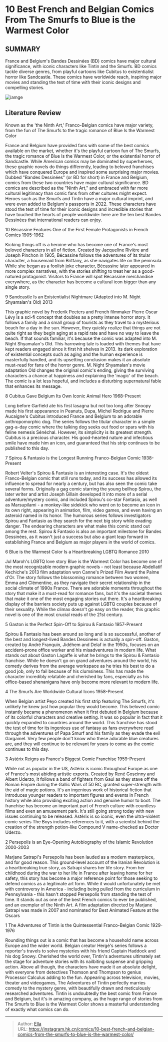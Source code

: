 # 10 Best French and Belgian Comics From The Smurfs to Blue is the Warmest Color


## SUMMARY 


 France and Belgium&#39;s Bandes Dessinées (BD) comics have major cultural significance, with iconic characters like Tintin and the Smurfs. 
 BD comics tackle diverse genres, from playful cartoons like Cubitus to existentialist horror like Sandcastle. 
 These comics have worldwide reach, inspiring major movies and standing the test of time with their iconic designs and compelling stories. 

![iamge](https://static1.srcdn.com/wordpress/wp-content/uploads/2023/11/french-and-belgian-comics-1.jpg)

## Literature Review

Known as the &#39;the Ninth Art,&#39; Franco-Belgian comics have major variety, from the fun of The Smurfs to the tragic romance of Blue Is the Warmest Color




France and Belgium have provided fans with some of the best comics available on the market, whether it&#39;s the playful cartoon fun of The Smurfs, the tragic romance of Blue Is the Warmest Color, or the existential horror of Sandcastle. While American comics may be dominated by superheroes, these graphic novels do things differently, leading to beloved franchises which have conquered Europe and inspired some surprising major movies.
Dubbed &#34;Bandes Dessinées&#34; (or BD for short) in France and Belgium, comics from these two countries have major cultural significance. BD comics are described as the &#34;Ninth Art,&#34; and embraced with far more cultural legitimacy than comic fans from other cultures might expect. Heroes such as the Smurfs and Tintin have a major cultural imprint, and were even added to Belgium&#39;s passports in 2022. These characters have stood the test of time for their iconic designs and incredible stories that have touched the hearts of people worldwide: here are the ten best Bandes Dessinées that international readers can enjoy.









 








 10  Bécassine Features One of the First Female Protagonists in French Comics 
1905-1962
        

Kicking things off is a heroine who has become one of France&#39;s most beloved characters in all of fiction. Created by Jacqueline Rivière and Joseph Pinchon in 1905, Bécassine follows the adventures of its titular character, a housemaid from Brittany, as she navigates life on the peninsula. While she began as a foolish joke character, Bécassine later appeared in more complex narratives, with the stories shifting to treat her as a good-natured protagonist. Visitors to France will spot Bécassine merchandise everywhere, as the character has become a cultural icon bigger than any single story.





 9  Sandcastle Is an Existentialist Nightmare (Adapted into M. Night Shyamalan&#39;s Old) 
2013
        

This graphic novel by Frederik Peeters and French filmmaker Pierre Oscar Lévy is a sci-fi concept that doubles as a pretty intense horror story. It follows a family and a small group of tourists as they travel to a mysterious beach for a day in the sun. However, they quickly realize that things are not quite right as they begin aging at a rapid rate and have no way to leave the beach. If that sounds familiar, it&#39;s because the comic was adapted into M. Night Shyamalan&#39;s Old.
This harrowing tale is loaded with themes that have kept readers engaged since it first hit shelves in 2013. Its dark exploration of existential concepts such as aging and the human experience is masterfully handled, and its upsetting conclusion makes it an absolute must-read for fans of the horror genre.
M. Night Shyamalan&#39;s movie adaptation Old changes the original comic&#39;s ending, giving the surviving characters a chance at happiness and explaining the &#39;magic&#39; of the beach. The comic is a lot less hopeful, and includes a disturbing supernatural fable that enhances its message. 






 8  Cubitus Gave Belgium Its Own Iconic Animal Hero 
1968-Present
        

Long before Garfield ate his first lasagna but not too long after Snoopy made his first appearance in Peanuts, Dupa, Michel Rodrigue and Pierre Aucaigne&#39;s Cubitus introduced France and Belgium to an adorable anthropomorphic dog. The series follows the titular character in a simple gag-a-day comic where the talking dog seeks out food or spars with his feline nemesis Sénéchal. However, its simplicity is its greatest strength. Cubitus is a precious character. His good-hearted nature and infectious smile have made him an icon, and guaranteed that his strip continues to be published to this day.





 7  Spirou &amp; Fantasio is the Longest Running Franco-Belgian Comic 
1938-Present
        

Robert Velter&#39;s Spirou &amp; Fantasio is an interesting case. It&#39;s the oldest Franco-Belgian comic that still runs today, and its success has allowed its influence to spread for nearly a century, but has also seen the comic take several forms. Originally a gag comic starring the young bellhop Spirou, the later writer and artist Joseph Gillain developed it into more of a serial adventure/mystery comic, and included Spirou&#39;s co-star Fantasio, as well as Marsupilami - a monkey-like sidekick who went on to become an icon in its own right, appearing in animation, film, video games, and even having an asteroid named in its honor.
The humorous series follows investigators Spirou and Fantasio as they search for the next big story while evading danger. The endearing characters are what make this comic stand out among the rest. Spirou &amp; Fantasio is also an important milestone for Bandes Dessinées, as it wasn&#39;t just a success but also a giant leap forward in establishing France and Belgium as major players in the world of comics.





 6  Blue is the Warmest Color Is a Heartbreaking LGBTQ Romance 
2010

        

Jul Maroh&#39;s LGBTQ love story Blue is the Warmest Color has become one of the most recognizable modern graphic novels - not least because Abdellatif Kechiche&#39;s 2013 film adaptation won Canne&#39;s Prized Film Award the Palme d&#39;Or. The story follows the blossoming romance between two women, Emma and Clémentine, as they navigate their secret relationship in the social climate of 1990s France.
There are adorable moments throughout the story that make it a must-read for romance fans, but it&#39;s the societal themes that make it one of the most engaging stories out there. It&#39;s a heartbreaking display of the barriers society puts up against LGBTQ couples because of their sexuality. While the climax doesn&#39;t go easy on the reader, this graphic novel is one of the most crucial reads of the 21st century.





 5  Gaston is the Perfect Spin-Off to Spirou &amp; Fantasio 
1957-Present
        

Spirou &amp; Fantasio has been around so long and is so successful, another of the best and longest-lived Bandes Dessinées is actually a spin-off. Gaston, created by André Franquin, Jidéhem and Delaf in the 1950s, focuses on an accident-prone office worker and his misadventures in modern life. What stands out about Gaston Lagaffe is what he brings to the Spirou &amp; Fantasio franchise. While he doesn&#39;t go on grand adventures around the world, his comedy derives from the average workspace as he tries his best to do a good job, only to fail because of his clumsiness. This has made the character incredibly relatable and cherished by fans, especially as his office-based shenanigans have only become more relevant to modern life.





 4  The Smurfs Are Worldwide Cultural Icons 
1958-Present


 







When Belgian artist Peyo created his first strip featuring The Smurfs, it&#39;s unlikely he knew just how popular they would become. This beloved comic instantly became a phenomenon when it first debuted in Belgium because of its colorful characters and creative setting. It was so popular in fact that it quickly expanded to countries around the world. This franchise has stood the test of time for its ingenious use of fantasy as fans everywhere read through the adventures of Papa Smurf and his family as they evade the evil Gargamel. Very few people don&#39;t know who these adorable blue creatures are, and they will continue to be relevant for years to come as the comic continues to this day.





 3  Astérix Reigns as France&#39;s Biggest Comic Franchise 
1959-Present
        

While not as popular in the US, Astérix is iconic throughout Europe as one of France&#39;s most abiding artistic exports. Created by René Goscinny and Albert Uderzo, it follows a band of fighters from Gaul as they stave off the Roman Empire during the Gallic Wars of 50 BC, granted super-strength with the aid of magic potions. It&#39;s an ingenious work of historical fiction that introduces younger readers to important figures and events in French history while also providing exciting action and genuine humor to boot. The franchise has become an important part of French culture with countless films and even an amusement park. It&#39;s still going strong today with new issues continuing to be released.
Astérix is so iconic, even the ultra-violent comic series The Boys includes references to it, with a scientist behind the creation of the strength potion-like Compound V name-checked as Doctor Uderzo. 






 2  Persepolis is an Eye-Opening Autobiography of the Islamic Revolution 
2000-2003


 







Marjane Satrapi&#39;s Persepolis has been lauded as a modern masterpiece, and for good reason. This ground-level account of the Iranian Revolution is a heartbreaking true story, as Satrapi shares her life story. From her childhood during the war to her life in France after leaving home for her safety, this story has become a major reference point for those seeking to defend comics as a legitimate art form. While it would unfortunately be met with controversy in America - including being pulled from the curriculum in Pennsylvania - this hasn&#39;t stopped Persepolis from standing the test of time. It stands out as one of the best French comics to ever be published, and an exemplar of the Ninth Art.
A film adaptation directed by Marjane Satrapi was made in 2007 and nominated for Best Animated Feature at the Oscars 






 1  The Adventures of Tintin is the Quintessential Franco-Belgian Comic 
1929-1976


 







Rounding things out is a comic that has become a household name across Europe and the wider world. Belgian creator Hergé&#39;s series follows a reporter&#39;s travels to solve mysteries with his friend Captain Haddock and his dog Snowy. Cherished the world over, Tintin&#39;s adventures ultimately set the stage for adventure stories with its nailbiting suspense and gripping action. Above all though, the characters have made it an absolute delight, with everyone from detectives Thomson and Thompson to genius Processor Calculus adding to the fun. Appearing across television, movies, theater and videogames, The Adventures of Tintin perfectly marries comedy to the mystery genre, with beautifully drawn and meticulously researched adventures.
Tintin is undoubtedly the best comic from France and Belgium, but it&#39;s in amazing company, as the huge range of stories from The Smurfs to Blue is the Warmest Color shows a masterful understanding of exactly what comics can do.

---

> Author: [Ella](https://instagram.hk.cn/)  
> URL: https://instagram.hk.cn/comics/10-best-french-and-belgian-comics-from-the-smurfs-to-blue-is-the-warmest-color/  

